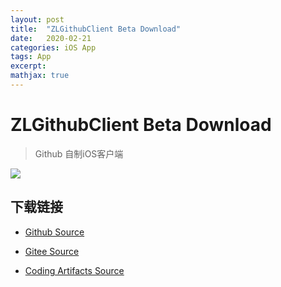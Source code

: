 ```yaml
---
layout: post
title:  "ZLGithubClient Beta Download"
date:   2020-02-21
categories: iOS App
tags: App
excerpt: 
mathjax: true
---
```


# ZLGithubClient Beta Download


> Github 自制iOS客户端


![][4]

## 下载链接

- [Github Source][1]

- [Gitee Source][2]

- [Coding Artifacts Source][3]


[1]: itms-services://?action=download-manifest&url=https://existorlive.github.io/public/GithubClient/Github/manifest.plist

[2]: itms-services://?action=download-manifest&url=https://existorlive.gitee.io/public/GithubClient/Gitee/manifest.plist

[3]: itms-services://?action=download-manifest&url=https://existorlive.gitee.io/public/GithubClient/CodingArtifacts/manifest.plist

[4]: /public/GithubClient/ipa/icon-57.png





